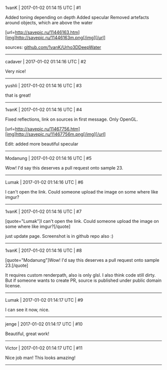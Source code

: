 1vanK | 2017-01-02 01:14:15 UTC | #1

Added toning depending on depth
Added specular
Removed artefacts around objects, which are above the water

[url=http://savepic.ru/11446163.htm][img]http://savepic.ru/11446163m.png[/img][/url]

sources: [github.com/1vanK/Urho3DDeepWater](https://github.com/1vanK/Urho3DDeepWater)

-------------------------

cadaver | 2017-01-02 01:14:16 UTC | #2

Very nice!

-------------------------

yushli | 2017-01-02 01:14:16 UTC | #3

that is great!

-------------------------

1vanK | 2017-01-02 01:14:16 UTC | #4

Fixed reflections, link on sources in first message. Only OpenGL.

[url=http://savepic.ru/11467756.htm][img]http://savepic.ru/11467756m.png[/img][/url]

Edit: added more beautiful specular

-------------------------

Modanung | 2017-01-02 01:14:16 UTC | #5

Wow! I'd say this deserves a pull request onto sample 23.

-------------------------

Lumak | 2017-01-02 01:14:16 UTC | #6

I can't open the link. Could someone upload the image on some where like imgur?

-------------------------

1vanK | 2017-01-02 01:14:16 UTC | #7

[quote="Lumak"]I can't open the link. Could someone upload the image on some where like imgur?[/quote]

just update page. Screenshot is in github repo also  :)

-------------------------

1vanK | 2017-01-02 01:14:16 UTC | #8

[quote="Modanung"]Wow! I'd say this deserves a pull request onto sample 23.[/quote]

It requires custom renderpath, also is only glsl. I also think code still dirty. 
But if someone wants to create PR, source is published under public domain license.

-------------------------

Lumak | 2017-01-02 01:14:17 UTC | #9

I can see it now, nice.

-------------------------

jenge | 2017-01-02 01:14:17 UTC | #10

Beautiful, great work!

-------------------------

Victor | 2017-01-02 01:14:17 UTC | #11

Nice job man! This looks amazing!

-------------------------

